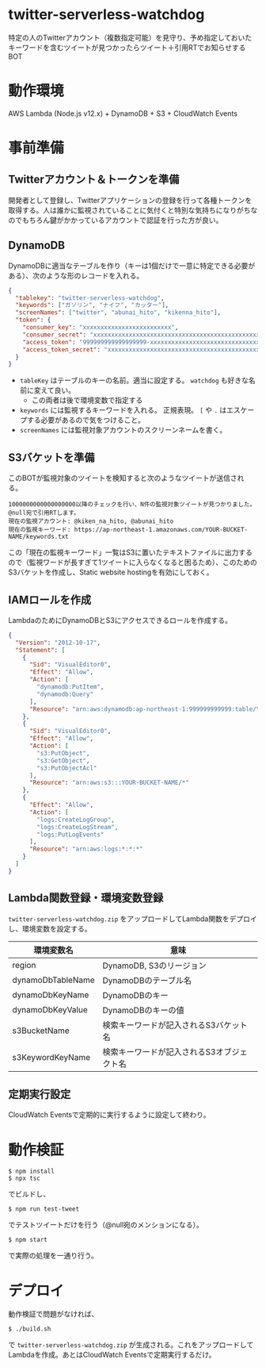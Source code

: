 # twitter-serverless-watchdog
特定の人のTwitterアカウント（複数指定可能）を見守り、予め指定しておいたキーワードを含むツイートが見つかったらツイート＋引用RTでお知らせするBOT

# 動作環境
AWS Lambda (Node.js v12.x) + DynamoDB + S3 + CloudWatch Events

# 事前準備
## Twitterアカウント＆トークンを準備
開発者として登録し、Twitterアプリケーションの登録を行って各種トークンを取得する。人は誰かに監視されていることに気付くと特別な気持ちになりがちなのでもちろん鍵がかかっているアカウントで認証を行った方が良い。

## DynamoDB
DynamoDBに適当なテーブルを作り（キーは1個だけで一意に特定できる必要がある）、次のような形のレコードを入れる。

```json
{
  "tablekey": "twitter-serverless-watchdog",
  "keywords": ["ガソリン", "ナイフ", "カッター"],
  "screenNames": ["twitter", "abunai_hito", "kikenna_hito"],
  "token": {
    "consumer_key": "xxxxxxxxxxxxxxxxxxxxxxxxx",
    "consumer_secret": "xxxxxxxxxxxxxxxxxxxxxxxxxxxxxxxxxxxxxxxxxxxxxxxxxx",
    "access_token": "999999999999999999-xxxxxxxxxxxxxxxxxxxxxxxxxxxxxxx",
    "access_token_secret": "xxxxxxxxxxxxxxxxxxxxxxxxxxxxxxxxxxxxxxxxxxxxx"
  }
}
```

* `tableKey` はテーブルのキーの名前。適当に設定する。 `watchdog` も好きな名前に変えて良い。
  * この両者は後で環境変数で指定する
* `keywords` には監視するキーワードを入れる。 正規表現。 `[` や `.` はエスケープする必要があるので気をつけること。
* `screenNames` には監視対象アカウントのスクリーンネームを書く。

## S3バケットを準備
このBOTが監視対象のツイートを検知すると次のようなツイートが送信される。

```
1000000000000000000以降のチェックを行い、N件の監視対象ツイートが見つかりました。 @null宛で引用RTします。
現在の監視アカウント: @kiken_na_hito, @abunai_hito
現在の監視キーワード: https://ap-northeast-1.amazonaws.com/YOUR-BUCKET-NAME/keywords.txt
```

この「現在の監視キーワード」一覧はS3に置いたテキストファイルに出力するので（監視ワードが長すぎて1ツイートに入らなくなると困るため）、このためのS3バケットを作成し、Static website hostingを有効にしておく。

## IAMロールを作成
LambdaのためにDynamoDBとS3にアクセスできるロールを作成する。

```json
{
  "Version": "2012-10-17",
  "Statement": [
    {
      "Sid": "VisualEditor0",
      "Effect": "Allow",
      "Action": [
        "dynamodb:PutItem",
        "dynamodb:Query"
      ],
      "Resource": "arn:aws:dynamodb:ap-northeast-1:999999999999:table/YOUR-TABLE-NAME"
    },
    {
      "Sid": "VisualEditor0",
      "Effect": "Allow",
      "Action": [
        "s3:PutObject",
        "s3:GetObject",
        "s3:PutObjectAcl"
      ],
      "Resource": "arn:aws:s3:::YOUR-BUCKET-NAME/*"
    },
    {
      "Effect": "Allow",
      "Action": [
        "logs:CreateLogGroup",
        "logs:CreateLogStream",
        "logs:PutLogEvents"
      ],
      "Resource": "arn:aws:logs:*:*:*"
    }
  ]
}
```

## Lambda関数登録・環境変数登録
`twitter-serverless-watchdog.zip` をアップロードしてLambda関数をデプロイし、環境変数を設定する。

| 環境変数名            | 意味                                        |
|----------------------|---------------------------------------------|
| region               | DynamoDB, S3のリージョン                    |
| dynamoDbTableName    | DynamoDBのテーブル名                        |
| dynamoDbKeyName      | DynamoDBのキー                             |
| dynamoDbKeyValue     | DynamoDBのキーの値                          |
| s3BucketName         | 検索キーワードが記入されるS3バケット名       |
| s3KeywordKeyName     | 検索キーワードが記入されるS3オブジェクト名    |

## 定期実行設定
CloudWatch Eventsで定期的に実行するように設定して終わり。

# 動作検証
```
$ npm install
$ npx tsc
```
でビルドし、
```
$ npm run test-tweet
```
でテストツイートだけを行う（@null宛のメンションになる）。
```
$ npm start
```
で実際の処理を一通り行う。

# デプロイ
動作検証で問題がなければ、
```
$ ./build.sh
```
で `twitter-serverless-watchdog.zip` が生成される。これをアップロードしてLambdaを作成。あとはCloudWatch Eventsで定期実行するだけ。
